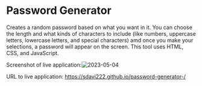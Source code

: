 # Password Generator
Creates a random password based on what you want in it. You can choose the length and what kinds of characters to include (like numbers, uppercase letters, lowercase letters, and special characters) amd once you make your selections, a password will appear on the screen. This tool uses HTML, CSS, and JavaScript.

Screenshot of live application:![2023-05-04](https://user-images.githubusercontent.com/130076128/236214511-91b568f3-664c-41a8-bcf0-115db7576e00.png)

URL to live application: https://sdavi222.github.io/password-generator-/
